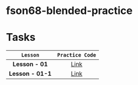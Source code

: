 # fson68-blended-practice

# Tasks

|     `Lesson`      |                                `Practice Code`                                |
| :---------------: | :---------------------------------------------------------------------------: |
|  **Lesson - 01**  |  [Link](https://github.com/pavlo-sheremet-dev/fson68-blended/tree/lesson-01)  |
| **Lesson - 01-1** | [Link](https://github.com/pavlo-sheremet-dev/fson68-blended/tree/lesson-01-1) |
